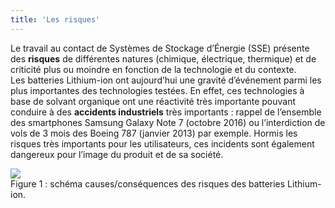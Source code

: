```yaml
---
title: 'Les risques'
---
```


Le travail au contact de Systèmes de Stockage d’Énergie (SSE) présente des **risques** de différentes natures (chimique, électrique, thermique) et de criticité plus ou moindre en fonction de la technologie et du contexte.  
Les batteries Lithium-ion ont aujourd’hui une gravité d’événement parmi les plus importantes des technologies testées. En effet, ces technologies à base de solvant organique ont une réactivité très importante pouvant conduire à des **accidents industriels** très importants : rappel de l’ensemble des smartphones Samsung Galaxy Note 7 (octobre 2016) ou l’interdiction de vols de 3 mois des Boeing 787 (janvier 2013) par exemple. Hormis les risques très importants pour les utilisateurs, ces incidents sont également dangereux pour l’image du produit et de sa société.

![](https://place.cat/c/300/200)  
Figure 1 : schéma causes/conséquences des risques des batteries Lithium-ion.

